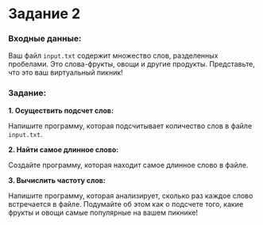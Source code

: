 ﻿# Задание 2

### Входные данные:

Ваш файл `input.txt` содержит множество слов, разделенных
пробелами. Это слова-фрукты, овощи и другие продукты.
Представьте, что это ваш виртуальный пикник! 

### **Задание:**

**1. Осуществить подсчет слов:**

Напишите программу, которая подсчитывает количество слов в
файле `input.txt`.

**2. Найти самое длинное слово:**

Создайте программу, которая находит самое длинное слово в
файле.

**3. Вычислить частоту слов:**

Напишите программу, которая анализирует, сколько раз каждое
слово встречается в файле. Подумайте об этом как о подсчете того,
какие фрукты и овощи самые популярные на вашем пикнике! 